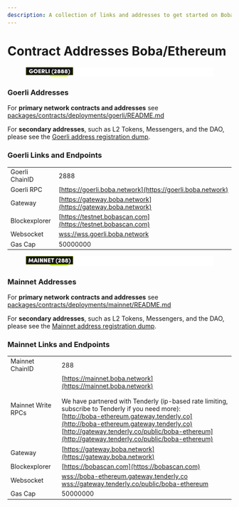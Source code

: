 ```yaml
---
description: A collection of links and addresses to get started on Boba-Ethereum
---
```


# Contract Addresses Boba/Ethereum

<figure><img src="../../.gitbook/assets/Artboard 1 (8) (1).png" alt=""><figcaption></figcaption></figure>

### Goerli Addresses

For **primary network contracts and addresses** see [packages/contracts/deployments/goerli/README.md](../../packages/contracts/deployments/goerli/)

For **secondary addresses**, such as L2 Tokens, Messengers, and the DAO, please see the [Goerli address registration dump](../../packages/boba/register/addresses/addressesGoerli\_0x6FF9c8FF8F0B6a0763a3030540c21aFC721A9148.json).

### Goerli Links and Endpoints

|                |                                                                          |
| -------------- | ------------------------------------------------------------------------ |
| Goerli ChainID | 2888                                                                     |
| Goerli RPC     | [https://goerli.boba.network](https://goerli.boba.network)               |
| Gateway        | [https://gateway.boba.network](https://gateway.boba.network) |
| Blockexplorer  | [https://testnet.bobascan.com](https://testnet.bobascan.com)             |
| Websocket      | [wss://wss.goerli.boba.network](wss://wss.goerli.boba.network)           |
| Gas Cap        | 50000000                                                                 |



<figure><img src="../../.gitbook/assets/Artboard 2 (12) (1).png" alt=""><figcaption></figcaption></figure>

### Mainnet Addresses

For **primary network contracts and addresses** see [packages/contracts/deployments/mainnet/README.md](../../packages/contracts/deployments/mainnet/)

For **secondary addresses**, such as L2 Tokens, Messengers, and the DAO, please see the [Mainnet address registration dump](../../packages/boba/register/addresses/addressesMainnet\_0x8376ac6C3f73a25Dd994E0b0669ca7ee0C02F089.json).

### Mainnet Links and Endpoints

|                    |                                                                                                                                                                                                                                                                                                                                                                          |
|--------------------|--------------------------------------------------------------------------------------------------------------------------------------------------------------------------------------------------------------------------------------------------------------------------------------------------------------------------------------------------------------------------|
| Mainnet ChainID    | 288                                                                                                                                                                                                                                                                                                                                                                      |
| Mainnet Write RPCs | [https://mainnet.boba.network](https://mainnet.boba.network)<br/><br/>We have partnered with Tenderly (ip-based rate limiting, subscribe to Tenderly if you need more): <br/>[http://boba-ethereum.gateway.tenderly.co](http://boba-ethereum.gateway.tenderly.co)<br/>[http://gateway.tenderly.co/public/boba-ethereum](http://gateway.tenderly.co/public/boba-ethereum) |
| Gateway            | [https://gateway.boba.network](https://gateway.boba.network)                                                                                                                                                                                                                                                                                                             |
| Blockexplorer      | [https://bobascan.com](https://bobascan.com)                                                                                                                                                                                                                                                                                                                             |
| Websocket          | [wss://boba-ethereum.gateway.tenderly.co](wss://boba-ethereum.gateway.tenderly.co)<br/>[wss://gateway.tenderly.co/public/boba-ethereum](wss://gateway.tenderly.co/public/boba-ethereum)                                                                                         |
| Gas Cap            | 50000000                                                                                                                                                                                                                                                                                                                                                                 |
